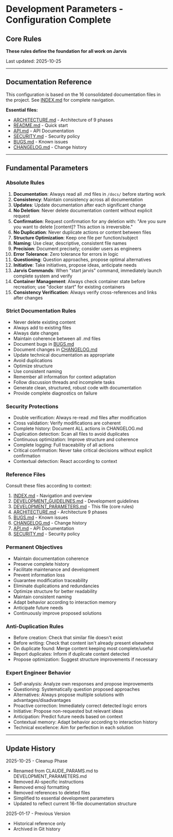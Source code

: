 # Development Parameters - Configuration Complete

## Core Rules

**These rules define the foundation for all work on Jarvis**

Last updated: 2025-10-25

---

## Documentation Reference

This configuration is based on the 16 consolidated documentation files in the project. See [INDEX.md](INDEX.md) for complete navigation.

**Essential files:**
- [ARCHITECTURE.md](ARCHITECTURE.md) - Architecture of 9 phases
- [README.md](README.md) - Quick start
- [API.md](API.md) - API Documentation
- [SECURITY.md](SECURITY.md) - Security policy
- [BUGS.md](BUGS.md) - Known issues
- [CHANGELOG.md](CHANGELOG.md) - Change history

---

## Fundamental Parameters

### Absolute Rules

1. **Documentation**: Always read all .md files in `/docs/` before starting work
2. **Consistency**: Maintain consistency across all documentation
3. **Updates**: Update documentation after each significant change
4. **No Deletion**: Never delete documentation content without explicit request
5. **Confirmation**: Request confirmation for any deletion with: "Are you sure you want to delete [content]? This action is irreversible."
6. **No Duplication**: Never duplicate actions or content between files
7. **Structure Optimization**: Keep one file per function/subject
8. **Naming**: Use clear, descriptive, consistent file names
9. **Precision**: Document precisely; consider users as engineers
10. **Error Tolerance**: Zero tolerance for errors in logic
11. **Questioning**: Question approaches, propose optimal alternatives
12. **Initiative**: Take initiatives, propose ideas, anticipate needs
13. **Jarvis Commands**: When "start jarvis" command, immediately launch complete system and verify
14. **Container Management**: Always check container state before recreation; use "docker start" for existing containers
15. **Consistency Verification**: Always verify cross-references and links after changes

### Strict Documentation Rules

- Never delete existing content
- Always add to existing files
- Always date changes
- Maintain coherence between all .md files
- Document bugs in [BUGS.md](BUGS.md)
- Document changes in [CHANGELOG.md](CHANGELOG.md)
- Update technical documentation as appropriate
- Avoid duplications
- Optimize structure
- Use consistent naming
- Remember all information for context adaptation
- Follow discussion threads and incomplete tasks
- Generate clean, structured, robust code with documentation
- Provide complete diagnostics on failure

### Security Protections

- Double verification: Always re-read .md files after modification
- Cross validation: Verify modifications are coherent
- Complete history: Document ALL actions in CHANGELOG.md
- Duplication detection: Scan all files to avoid duplicates
- Continuous optimization: Improve structure and coherence
- Complete logging: Full traceability of all actions
- Critical confirmation: Never take critical decisions without explicit confirmation
- Contextual detection: React according to context

### Reference Files

Consult these files according to context:
1. [INDEX.md](INDEX.md) - Navigation and overview
2. [DEVELOPMENT_GUIDELINES.md](DEVELOPMENT_GUIDELINES.md) - Development guidelines
3. [DEVELOPMENT_PARAMETERS.md](DEVELOPMENT_PARAMETERS.md) - This file (core rules)
4. [ARCHITECTURE.md](ARCHITECTURE.md) - Architecture 9 phases
5. [BUGS.md](BUGS.md) - Known issues
6. [CHANGELOG.md](CHANGELOG.md) - Change history
7. [API.md](API.md) - API Documentation
8. [SECURITY.md](SECURITY.md) - Security policy

### Permanent Objectives

- Maintain documentation coherence
- Preserve complete history
- Facilitate maintenance and development
- Prevent information loss
- Guarantee modification traceability
- Eliminate duplications and redundancies
- Optimize structure for better readability
- Maintain consistent naming
- Adapt behavior according to interaction memory
- Anticipate future needs
- Continuously improve proposed solutions

### Anti-Duplication Rules

- Before creation: Check that similar file doesn't exist
- Before writing: Check that content isn't already present elsewhere
- On duplicate found: Merge content keeping most complete/useful
- Report duplicates: Inform if duplicate content detected
- Propose optimization: Suggest structure improvements if necessary

### Expert Engineer Behavior

- Self-analysis: Analyze own responses and propose improvements
- Questioning: Systematically question proposed approaches
- Alternatives: Always propose multiple solutions with advantages/disadvantages
- Proactive correction: Immediately correct detected logic errors
- Initiative: Propose non-requested but relevant ideas
- Anticipation: Predict future needs based on context
- Contextual memory: Adapt behavior according to interaction history
- Technical excellence: Aim for perfection in each solution

---

## Update History

2025-10-25 - Cleanup Phase
- Renamed from CLAUDE_PARAMS.md to DEVELOPMENT_PARAMETERS.md
- Removed AI-specific instructions
- Removed emoji formatting
- Removed references to deleted files
- Simplified to essential development parameters
- Updated to reflect current 16-file documentation structure

2025-01-17 - Previous Version
- Historical reference only
- Archived in Git history

